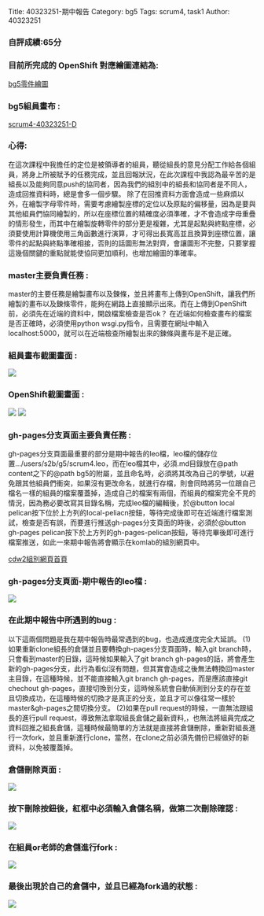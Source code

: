 Title: 40323251-期中報告
Category: bg5
Tags: scrum4, task1
Author: 40323251
 
<!-- PELICAN_END_SUMMARY -->
 
<h3>自評成績:65分</h3>

<h3>目前所完成的 OpenShift 對應繪圖連結為:</h3>
 
<a href="http://cdw2bg5-40323251.rhcloud.com/bg5/scrum4_task40323251">bg5零件繪圖</a>

<h3>bg5組員畫布 : </h3>

<a href="http://cdw2bg5-40323251.rhcloud.com/bg5/scrum4_task40323251">scrum4-40323251-D</a>



<h3>心得:</h3>

在這次課程中我擔任的定位是被領導者的組員，聽從組長的意見分配工作給各個組員，將身上所被賦予的任務完成，並且回報狀況，在此次課程中我認為最辛苦的是組長以及能夠同意push的協同者，因為我們的組別中的組長和協同者是不同人，造成回推資料時，總是會多一個步驟。
除了在回推資料方面會造成一些麻煩以外，在繪製字母零件時，需要考慮繪製座標的定位以及原點的偏移量，因為是要與其他組員們協同繪製的，所以在座標位置的精確度必須準確，才不會造成字母重疊的情形發生，而其中在繪製旋轉零件的部分更是複雜，尤其是起點與終點座標，必須要使用計算機使用三角函數進行演算，才可得出長寬高並且換算到座標位置，讓零件的起點與終點準確相接，否則的話圖形無法對齊，會讓圖形不完整，只要掌握這幾個關鍵的重點就能使協同更加順利，也增加繪圖的準確率。



<h3>master主要負責任務 : </h3>
master的主要任務是繪製畫布以及鍊條，並且將畫布上傳到OpenShift，讓我們所繪製的畫布以及鍊條零件，能夠在網路上直接顯示出來。而在上傳到OpenShift前，必須先在近端的資料中，開啟檔案檢查是否ok？
在近端如何檢查畫布的檔案是否正確時，必須使用python wsgi.py指令，且需要在網址中輸入localhost:5000，就可以在近端檢查所繪製出來的鍊條與畫布是不是正確。
        
<h3>組員畫布截圖畫面 : </h3>
<img src="./../files/bg5/40323251_1.png">

<h3>OpenShift截圖畫面 : </h3>
<img src="./../files/bg5/40323251_2.png">
<img src="./../files/bg5/40323251_3.png">



<h3>gh-pages分支頁面主要負責任務 : </h3>
gh-pages分支頁面最重要的部分是期中報告的leo檔，leo檔的儲存位置.../users/s2b/g5/scrum4.leo，而在leo檔其中，必須.md目錄放在@path content之下的@path bg5的附屬，並且命名時，必須將其改為自己的學號，以避免跟其他組員們衝突，如果沒有更改命名，就進行存檔，則會同時將另一位跟自己檔名一樣的組員的檔案覆蓋掉，造成自己的檔案有兩個，而組員的檔案完全不見的情況，因為務必要改寫其目錄名稱，完成leo檔的編輯後，於@button local pelican按下位於上方列的local-peliacn按鈕，等待完成後即可在近端進行檔案測試，檢查是否有誤，而要進行推送gh-pages分支頁面的時後，必須於@button gh-pages pelican按下於上方列的gh-pages-pelican按鈕，等待完畢後即可進行檔案推送，如此一來期中報告將會顯示在komlab的組別網頁中。

<a href="http://2015fallhw.github.io/cdw2/post/">cdw2組別網頁首頁</a>

<h3>gh-pages分支頁面-期中報告的leo檔 : </h3>
<img src="./../files/bg5/40323251_4.png">



<h3>在此期中報告中所遇到的bug : </h3>
以下這兩個問題是我在期中報告時最常遇到的bug，也造成進度完全大延誤。
(1)如果重新clone組長的倉儲並且要轉換gh-pages分支頁面時，輸入git branch時，只會看到master的目錄，這時候如果輸入了git branch gh-pages的話，將會產生新的gh-pages分支，此行為看似沒有問題，但其實會造成之後無法轉換回master主目錄，在這種時候，並不能直接輸入git branch gh-pages，而是應該直接git chechout gh-pages，直接切換到分支，這時候系統會自動偵測到分支的存在並且切換成功，在這種時候的切換才是真正的分支，並且才可以像往常一樣於master&gh-pages之間切換分支。
(2)如果在pull request的時候，一直無法跟組長的進行pull request，導致無法拿取組長倉儲之最新資料,，也無法將組員完成之資料回推之組長倉儲，這種時候最簡單的方法就是直接將倉儲刪除，重新對組長進行一次fork，並且重新進行clone，當然，在clone之前必須先備份已經做好的新資料，以免被覆蓋掉。

<h3>倉儲刪除頁面 : </h3>
<img src="./../files/bg5/40323251_5.png">

<h3>按下刪除按鈕後，紅框中必須輸入倉儲名稱，做第二次刪除確認 : </h3>
<img src="./../files/bg5/40323251_6.png">

<h3>在組員or老師的倉儲進行fork : </h3>
<img src="./../files/bg5/40323251_7.png">

<h3>最後出現於自己的倉儲中，並且已經為fork過的狀態 : </h3>
<img src="./../files/bg5/40323251_8.png">
